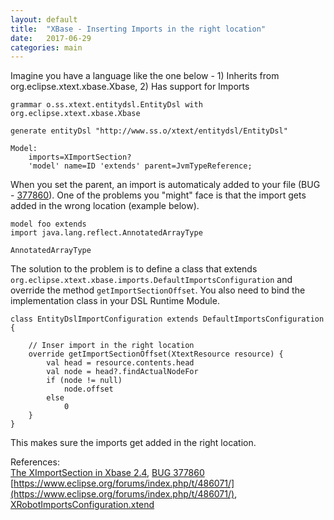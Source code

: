 ```yaml
---
layout: default
title:  "XBase - Inserting Imports in the right location"
date:   2017-06-29
categories: main
---
```


Imagine you have a language like the one below - 1) Inherits from org.eclipse.xtext.xbase.Xbase, 2) Has support for Imports

```
grammar o.ss.xtext.entitydsl.EntityDsl with org.eclipse.xtext.xbase.Xbase

generate entityDsl "http://www.ss.o/xtext/entitydsl/EntityDsl"

Model:
	imports=XImportSection?
	'model' name=ID 'extends' parent=JvmTypeReference;	
```


When you set the parent, an import is automaticaly added to your file (BUG - [377860](https://bugs.eclipse.org/bugs/show_bug.cgi?id=377860)). One of the problems you "might" face is that the import gets added in the wrong location (example below).

```
model foo extends 
import java.lang.reflect.AnnotatedArrayType

AnnotatedArrayType
```


The solution to the problem is to define a class that extends ```org.eclipse.xtext.xbase.imports.DefaultImportsConfiguration``` and override the method ```getImportSectionOffset```. You also need to bind the implementation class in your DSL Runtime Module.

```
class EntityDslImportConfiguration extends DefaultImportsConfiguration {
	
    // Inser import in the right location
	override getImportSectionOffset(XtextResource resource) {
		val head = resource.contents.head
		val node = head?.findActualNodeFor
		if (node != null)
			node.offset
		else
			0
	}	
}
```

This makes sure the imports get added in the right location.

References:                                                                                                                                                
[The XImportSection in Xbase 2.4](http://www.lorenzobettini.it/2013/01/the_ximportsection_in_xbase_2_4/), [BUG 377860](https://bugs.eclipse.org/bugs/show_bug.cgi?id=377860)                                                                                         
[https://www.eclipse.org/forums/index.php/t/486071/](https://www.eclipse.org/forums/index.php/t/486071/), [XRobotImportsConfiguration.xtend](https://github.com/JanKoehnlein/XRobot/blob/master/org.xtext.xrobot.dsl/src/org/xtext/xrobot/dsl/imports/XRobotImportsConfiguration.xtend)
